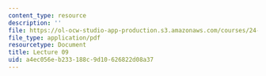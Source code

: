 ```yaml
---
content_type: resource
description: ''
file: https://ol-ocw-studio-app-production.s3.amazonaws.com/courses/24-901-language-and-its-structure-i-phonology-fall-2010/a4ec056eb233188c9d10626822d08a37_MIT24_901F10_lec09.pdf
file_type: application/pdf
resourcetype: Document
title: Lecture 09
uid: a4ec056e-b233-188c-9d10-626822d08a37
---
```

